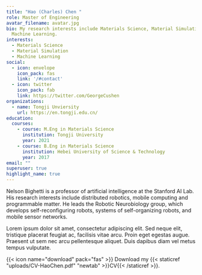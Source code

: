 ```yaml
---
title: "Hao (Charles) Chen "
role: Master of Engineering
avatar_filename: avatar.jpg
bio: My research interests include Materials Science, Material Simulation and
  Machine Learning.
interests:
  - Materials Science
  - Material Simulation
  - Machine Learning
social:
  - icon: envelope
    icon_pack: fas
    link: '/#contact'
  - icon: twitter
    icon_pack: fab
    link: https://twitter.com/GeorgeCushen
organizations:
  - name: Tongji Unviersity
    url: https://en.tongji.edu.cn/
education:
  courses:
    - course: M.Eng in Materials Science
      institution: Tongji University
      year: 2021
    - course: B.Eng in Materials Science
      institution: Hebei University of Science & Technology
      year: 2017
email: ""
superuser: true
highlight_name: true
---
```

Nelson Bighetti is a professor of artificial intelligence at the Stanford AI Lab. His research interests include distributed robotics, mobile computing and programmable matter. He leads the Robotic Neurobiology group, which develops self-reconfiguring robots, systems of self-organizing robots, and mobile sensor networks.

Lorem ipsum dolor sit amet, consectetur adipiscing elit. Sed neque elit, tristique placerat feugiat ac, facilisis vitae arcu. Proin eget egestas augue. Praesent ut sem nec arcu pellentesque aliquet. Duis dapibus diam vel metus tempus vulputate.

{{< icon name="download" pack="fas" >}} Download my {{< staticref "uploads/CV-HaoChen.pdf" "newtab" >}}CV{{< /staticref >}}.
